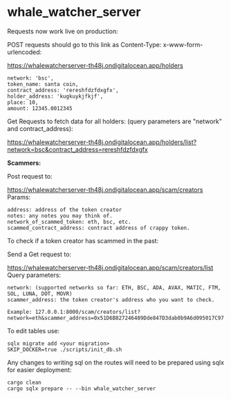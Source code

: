 # whale_watcher_server
Requests now work live on production:

POST requests should go to this link as Content-Type: x-www-form-urlencoded:

https://whalewatcherserver-th48j.ondigitalocean.app/holders
``` 
network: 'bsc',
token_name: santa coin,
contract_address: 'rereshfdzfdxgfx',
holder_address: 'kugkuykjfkjf',
place: 10,
amount: 12345.0012345
```

Get Requests to fetch data for all holders: (query parameters are "network" and contract_address):

https://whalewatcherserver-th48j.ondigitalocean.app/holders/list?network=bsc&contract_address=rereshfdzfdxgfx


**Scammers:**

Post request to:

https://whalewatcherserver-th48j.ondigitalocean.app/scam/creators
Params:
```
address: address of the token creator
notes: any notes you may think of.
network_of_scammed_token: eth, bsc, etc.
scammed_contract_address: contract address of crappy token.
```

To check if a token creator has scammed in the past:

Send a Get request to:

https://whalewatcherserver-th48j.ondigitalocean.app/scam/creators/list
Query parameters:
```
network: (supported networks so far: ETH, BSC, ADA, AVAX, MATIC, FTM, SOL, LUNA, DOT, MOVR)
scammer_address: the token creator's address who you want to check.

Example: 127.0.0.1:8000/scam/creators/list?network=eth&scammer_address=0x51D6B827246489Dde847D3dab0b9A6d095017C97
```

To edit tables use:
```
sqlx migrate add <your migration>
SKIP_DOCKER=true ./scripts/init_db.sh
```

Any changes to writing sql on the routes will need to be prepared using sqlx for easier deployment:
```
cargo clean
cargo sqlx prepare -- --bin whale_watcher_server
```